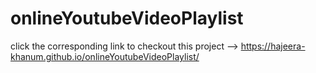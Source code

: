 # onlineYoutubeVideoPlaylist

click the corresponding link to checkout this project --> https://hajeera-khanum.github.io/onlineYoutubeVideoPlaylist/
